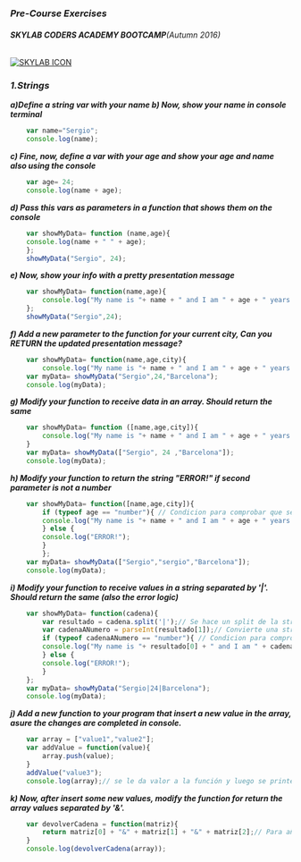 ### _Pre-Course Exercises_
###### **SKYLAB CODERS ACADEMY BOOTCAMP**_(Autumn 2016)_
[![SKYLAB ICON](https://camo.githubusercontent.com/7b3a7c3e9cdafad0258e05bbfd5b9d2ca38ba912/687474703a2f2f7777772e736b796c6162636f646572732e636f6d2f696d616765732f3430332f64656661756c742e706e67)](http://www.skylabcoders.com/es/)
### **_1.Strings_**
**_a)Define a string var with your name b) Now, show your name in console terminal_**

```javascript
    var name="Sergio";
    console.log(name);
```

**_c) Fine, now, define a var with your age and show your age and name also using the console_**

```javascript
    var age= 24;
    console.log(name + age);
```

**_d) Pass this vars as parameters in a function that shows them on the console_**

```javascript
    var showMyData= function (name,age){
    console.log(name + " " + age);
    };
    showMyData("Sergio", 24);
```

**_e) Now, show your info with a pretty presentation message_**

```javascript
    var showMyData= function(name,age){
        console.log("My name is "+ name + " and I am " + age + " years old");
    };
    showMyData("Sergio",24);

```

**_f) Add a new parameter to the function for your current city, Can you RETURN the updated presentation message?_**

```javascript
    var showMyData= function(name,age,city){
        console.log("My name is "+ name + " and I am " + age + " years old and I live in " + city);
    var myData= showMyData("Sergio",24,"Barcelona");
    console.log(myData);

```

**_g) Modify your function to receive data in an array. Should return the same_**

```javascript
    var showMyData= function ([name,age,city]){
        console.log("My name is "+ name + " and I am " + age + " years old and I live in " + city);
    }
    var myData= showMyData(["Sergio", 24 ,"Barcelona"]);
    console.log(myData);
```

**_h) Modify your function to return the string "ERROR!" if second parameter is not a number_**

```javascript
    var showMyData= function([name,age,city]){
        if (typeof age == "number"){ // Condicion para comprobar que sea un numero la variable en cuestion.
        console.log("My name is "+ name + " and I am " + age + " years old and I live in " + city);
        } else {
        console.log("ERROR!");
        }
        };
    var myData= showMyData(["Sergio","sergio","Barcelona"]);
    console.log(myData);
```

**_i) Modify your function to receive values in a string separated by '|'. Should return the same (also the error logic)_**

```javascript
    var showMyData= function(cadena){
        var resultado = cadena.split('|');// Se hace un split de la string para convertirla en array y luego escoger los elementos uno a uno. Se ha de  escoger el separador.
        var cadenaANumero = parseInt(resultado[1]);// Convierte una string en numero.
        if (typeof cadenaANumero == "number"){ // Condicion para comprobar que sea  un numero la variable en cuestion. 
        console.log("My name is "+ resultado[0] + " and I am " + cadenaANumero + "  years old and I live in " + resultado[2]);
        } else {
        console.log("ERROR!");
        }
    };
    var myData= showMyData("Sergio|24|Barcelona");
    console.log(myData);
```

**_j) Add a new function to your program that insert a new value in the array, asure the changes are completed in console._**

```javascript
    var array = ["value1","value2"];  
    var addValue = function(value){
        array.push(value);
    }
    addValue("value3"); 
    console.log(array);// se le da valor a la función y luego se printea la array que modifica dicha función por si sola.
```

**_k) Now, after insert some new values, modify the function for return the array values separated by '&'._**

```javascript
    var devolverCadena = function(matriz){
        return matriz[0] + "&" + matriz[1] + "&" + matriz[2];// Para añadir separadores en los elementos de un array conociendo la longitud.
    } 
    console.log(devolverCadena(array));
```


